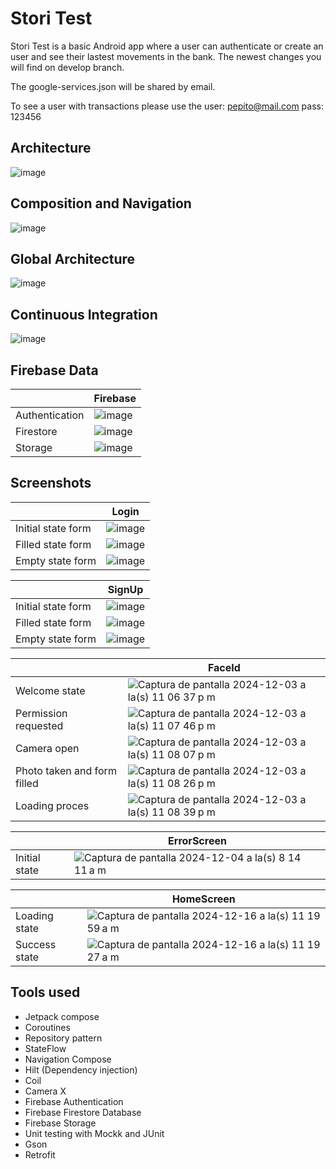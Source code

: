 # Stori Test
Stori Test is a basic Android app where a user can authenticate or create an user and see their lastest movements in the bank. The newest changes you will find on develop branch.

The google-services.json will be shared by email.

To see a user with transactions please use the user: pepito@mail.com pass: 123456

## Architecture

![image](https://github.com/user-attachments/assets/b2e9e7d7-a269-4986-b5ca-92f0e96733ae)

## Composition and Navigation

![image](https://github.com/user-attachments/assets/d157f891-ccac-4510-88b8-2e1c9726a618)

## Global Architecture

![image](https://github.com/user-attachments/assets/9c2c59b7-a684-41e2-bba0-3db88f2236eb)

## Continuous Integration

![image](https://github.com/user-attachments/assets/c0f9d98c-722e-4d6b-89e9-83024ae53251)

## Firebase Data
|  | Firebase |
| --- | --- |
| Authentication | ![image](https://github.com/user-attachments/assets/80e7990a-707f-43eb-9e84-1074c20601bb) |
| Firestore | ![image](https://github.com/user-attachments/assets/4ad172ae-563a-40a6-82df-e2be92676e17) |
| Storage | ![image](https://github.com/user-attachments/assets/f6bcb998-0b12-4b91-ab9c-ad8afd84281e) |

## Screenshots

|  | Login |
| --- | --- |
| Initial state form | ![image](https://github.com/user-attachments/assets/b35cb497-adb9-4b90-992e-5dee4e42da2b) |
| Filled state form | ![image](https://github.com/user-attachments/assets/f2948be6-060a-4b83-a94e-71db3b8e8699) |
| Empty state form | ![image](https://github.com/user-attachments/assets/7a0f1267-1ddf-42ef-909e-c1cd0828bbdd) |

|  | SignUp |
| --- | --- |
| Initial state form | ![image](https://github.com/user-attachments/assets/efdd42e2-a727-4f27-ac8f-ea7537685886) |
| Filled state form | ![image](https://github.com/user-attachments/assets/baff5ad6-fa03-41b2-bc35-83436172586c) |
| Empty state form | ![image](https://github.com/user-attachments/assets/a9e012a7-7893-475e-90e6-3fd558b3e6d0) |

|  | FaceId |
| --- | --- |
| Welcome state | ![Captura de pantalla 2024-12-03 a la(s) 11 06 37 p m](https://github.com/user-attachments/assets/84afba1a-6588-41a2-a981-b9331f05e9a5) |
| Permission requested | ![Captura de pantalla 2024-12-03 a la(s) 11 07 46 p m](https://github.com/user-attachments/assets/c650049d-cda0-46a8-9b9c-5fc51be90d27) |
| Camera open | ![Captura de pantalla 2024-12-03 a la(s) 11 08 07 p m](https://github.com/user-attachments/assets/1bee813e-3804-4d2b-879a-17cdafd2c7c6) |
| Photo taken and form filled | ![Captura de pantalla 2024-12-03 a la(s) 11 08 26 p m](https://github.com/user-attachments/assets/70a004a3-93d2-45a0-91b5-84c9d7249dca) |
| Loading proces | ![Captura de pantalla 2024-12-03 a la(s) 11 08 39 p m](https://github.com/user-attachments/assets/f6c638c0-722b-451c-898a-45ce34f4aa00) |

|  | ErrorScreen |
| --- | --- |
| Initial state | ![Captura de pantalla 2024-12-04 a la(s) 8 14 11 a m](https://github.com/user-attachments/assets/a69938c6-ef45-4b9c-9736-aaefa7485b8f) |

|  | HomeScreen |
| --- | --- |
| Loading state | ![Captura de pantalla 2024-12-16 a la(s) 11 19 59 a m](https://github.com/user-attachments/assets/a86d746c-aec8-4e59-8690-6a46a0d0af52) |
| Success state | ![Captura de pantalla 2024-12-16 a la(s) 11 19 27 a m](https://github.com/user-attachments/assets/be65b007-234a-4a1e-b8f1-2395f2fedf5a) |

## Tools used

* Jetpack compose
* Coroutines
* Repository pattern
* StateFlow
* Navigation Compose
* Hilt (Dependency injection)
* Coil
* Camera X
* Firebase Authentication
* Firebase Firestore Database
* Firebase Storage
* Unit testing with Mockk and JUnit
* Gson
* Retrofit

